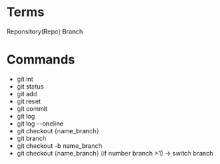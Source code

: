 # Terms
Reponsitory(Repo)
Branch

# Commands

- git int
- git status
- git add
- git reset
- git commit
- git log
- git log --oneline
- git checkout {name_branch}
- git branch
- git checkout -b name_branch
- git checkout {name_branch} (if number branch >1) -> switch branch
